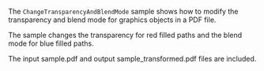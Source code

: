 The `ChangeTransparencyAndBlendMode` sample shows how to modify the transparency and blend mode for graphics objects in a PDF file.

The sample changes the transparency for red filled paths and the blend mode for blue filled paths.

The input sample.pdf and output sample_transformed.pdf files are included.
